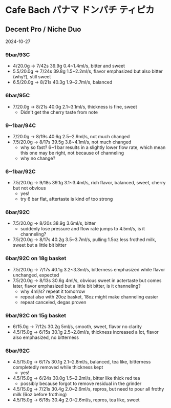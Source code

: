 # Cafe Bach パナマ ドンパチ ティピカ

## Decent Pro / Niche Duo

2024-10-27

### 9bar/93C

- 4/20.0g -> 7/42s 39.9g 0.4\~1.4ml/s, bitter and sweet
- 5.5/20.0g -> 7/24s 39.8g 1.5\~2.2ml/s, flavor emphasized but also bitter (why?), still sweet
- 6.5/20.0g -> 8/21s 40.3g 1.9\~2.7ml/s, balanced

### 6bar/95C

- 7/20.0g -> 8/21s 40.0g 2.1\~3.1ml/s, thickness is fine, sweet
  - Didn't get the cherry taste from note

### 9\~1bar/94C

- 7/20.0g -> 8/19s 40.6g 2.5\~2.9ml/s, not much changed
- 7.5/20.0g -> 8/17s 39.5g 3.8\~4.1ml/s, not much changed
  - why so fast? 6\~1 bar results in a slightly lower flow rate, which mean this one may be right, not because of channeling
  - why no change?

### 6~1bar/92C

- 7.5/20.0g -> 9/18s 39.1g 3.1\~3.4ml/s, rich flavor, balanced, sweet, cherry but not obvious
  - yes!
  - try 6 bar flat, aftertaste is kind of too strong

### 6bar/92C

- 7.5/20.0g -> 8/20s 38.9g 3.6ml/s, bitter
  - suddenly lose pressure and flow rate jumps to 4.5ml/s, is it channeling?
- 7.5/20.0g -> 8/17s 40.2g 3.5\~3.7ml/s, pulling 1.5oz less frothed milk, sweet but a little bit bitter

### 6bar/92C on 18g basket

- 7.5/20.0g -> 7/17s 40.1g 3.2\~3.3ml/s, bitterness emphasized while flavor unchanged, expected
- 7.5/20.0g -> 8/13s 30.6g 4ml/s, obvious sweet in actertaste but comes later, flavor emphasized but a little bit bitter, is it channeling?
  - why 4ml/s? repeat it tomorrow
  - repeat also with 20oz basket, 18oz might make channeling easier
  - repeat canceled, degas proven

### 9bar/92C on 15g basket

- 6/15.0g -> 7/12s 30.2g 5ml/s, smooth, sweet, flavor no clarity
- 4.5/15.0g -> 6/15s 30.1g 2.5\~2.8ml/s, thickness increased a lot, flavor also emphasized, no bitterness

### 6bar/92C

- 4.5/15.0g -> 6/17s 30.1g 2.1\~2.8ml/s, balanced, tea like, bitterness completedly removed while thickness kept
  - yes!
- 4.5/15.0g -> 6/24s 30.0g 1.5\~2.2ml/s, bitter like thick red tea
  - possibly because forgot to remove residual in the grinder
- 4.5/15.0g -> 7/21s 30.4g 2.0\~2.6ml/s, repros, but need to pour all frothy milk (6oz before frothing)
- 4.5/15.0g -> 6/18s 30.4g 2.0\~2.6ml/s, repros, tea like, sweet
